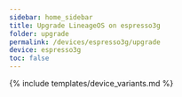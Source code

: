 ```yaml
---
sidebar: home_sidebar
title: Upgrade LineageOS on espresso3g
folder: upgrade
permalink: /devices/espresso3g/upgrade
device: espresso3g
toc: false
---
```

{% include templates/device_variants.md %}
